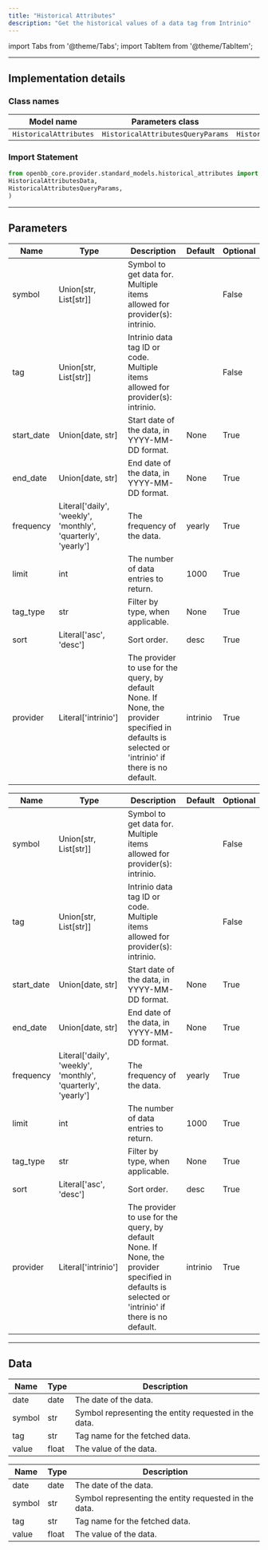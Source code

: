 ```yaml
---
title: "Historical Attributes"
description: "Get the historical values of a data tag from Intrinio"
---
```


<!-- markdownlint-disable MD012 MD031 MD033 -->

import Tabs from '@theme/Tabs';
import TabItem from '@theme/TabItem';

---

## Implementation details

### Class names

| Model name | Parameters class | Data class |
| ---------- | ---------------- | ---------- |
| `HistoricalAttributes` | `HistoricalAttributesQueryParams` | `HistoricalAttributesData` |

### Import Statement

```python
from openbb_core.provider.standard_models.historical_attributes import (
HistoricalAttributesData,
HistoricalAttributesQueryParams,
)
```

---

## Parameters

<Tabs>

<TabItem value='standard' label='standard'>

| Name | Type | Description | Default | Optional |
| ---- | ---- | ----------- | ------- | -------- |
| symbol | Union[str, List[str]] | Symbol to get data for. Multiple items allowed for provider(s): intrinio. |  | False |
| tag | Union[str, List[str]] | Intrinio data tag ID or code. Multiple items allowed for provider(s): intrinio. |  | False |
| start_date | Union[date, str] | Start date of the data, in YYYY-MM-DD format. | None | True |
| end_date | Union[date, str] | End date of the data, in YYYY-MM-DD format. | None | True |
| frequency | Literal['daily', 'weekly', 'monthly', 'quarterly', 'yearly'] | The frequency of the data. | yearly | True |
| limit | int | The number of data entries to return. | 1000 | True |
| tag_type | str | Filter by type, when applicable. | None | True |
| sort | Literal['asc', 'desc'] | Sort order. | desc | True |
| provider | Literal['intrinio'] | The provider to use for the query, by default None. If None, the provider specified in defaults is selected or 'intrinio' if there is no default. | intrinio | True |
</TabItem>

<TabItem value='intrinio' label='intrinio'>

| Name | Type | Description | Default | Optional |
| ---- | ---- | ----------- | ------- | -------- |
| symbol | Union[str, List[str]] | Symbol to get data for. Multiple items allowed for provider(s): intrinio. |  | False |
| tag | Union[str, List[str]] | Intrinio data tag ID or code. Multiple items allowed for provider(s): intrinio. |  | False |
| start_date | Union[date, str] | Start date of the data, in YYYY-MM-DD format. | None | True |
| end_date | Union[date, str] | End date of the data, in YYYY-MM-DD format. | None | True |
| frequency | Literal['daily', 'weekly', 'monthly', 'quarterly', 'yearly'] | The frequency of the data. | yearly | True |
| limit | int | The number of data entries to return. | 1000 | True |
| tag_type | str | Filter by type, when applicable. | None | True |
| sort | Literal['asc', 'desc'] | Sort order. | desc | True |
| provider | Literal['intrinio'] | The provider to use for the query, by default None. If None, the provider specified in defaults is selected or 'intrinio' if there is no default. | intrinio | True |
</TabItem>

</Tabs>

---

## Data

<Tabs>

<TabItem value='standard' label='standard'>

| Name | Type | Description |
| ---- | ---- | ----------- |
| date | date | The date of the data. |
| symbol | str | Symbol representing the entity requested in the data. |
| tag | str | Tag name for the fetched data. |
| value | float | The value of the data. |
</TabItem>

<TabItem value='intrinio' label='intrinio'>

| Name | Type | Description |
| ---- | ---- | ----------- |
| date | date | The date of the data. |
| symbol | str | Symbol representing the entity requested in the data. |
| tag | str | Tag name for the fetched data. |
| value | float | The value of the data. |
</TabItem>

</Tabs>


